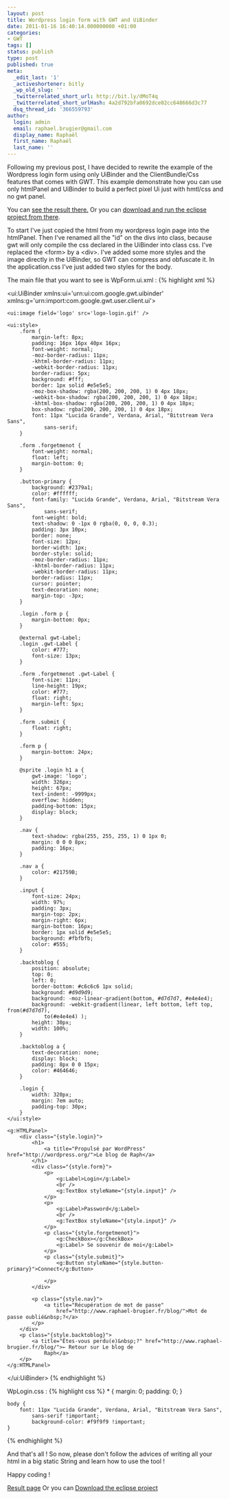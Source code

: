 ```yaml
---
layout: post
title: Wordpress login form with GWT and UiBinder
date: 2011-01-16 16:40:14.000000000 +01:00
categories:
- GWT
tags: []
status: publish
type: post
published: true
meta:
  _edit_last: '1'
  _activeshortener: bitly
  _wp_old_slug: ''
  _twitterrelated_short_url: http://bit.ly/dMoT4q
  _twitterrelated_short_urlHash: 4a2d792bfa0692dce02cc648666d3c77
  dsq_thread_id: '366559793'
author:
  login: admin
  email: raphael.brugier@gmail.com
  display_name: Raphaël
  first_name: Raphaël
  last_name: ''
---
```

Following my previous post, I have decided to rewrite the example of the Wordpress login form using only UiBinder and the ClientBundle/Css features that comes with GWT. This example demonstrate how you can use only htmlPanel and UiBinder to build a perfect pixel Ui just with hmtl/css and no gwt panel.

You can [see the result there.](http://www.raphael-brugier.fr/public/gwt/wpLogin/WpLogin.html) Or you can [download and run the eclipse project from there](http://www.raphael-brugier.fr/public/gwt/wpLogin/wpLogin.zip).

To start I've just copied the html from my wordpress login page into the htmlPanel. Then I've renamed all the "id" on the divs into class, because gwt will only compile the css declared in the UiBinder into class css. I've replaced the &lt;form&gt; by a &lt;div&gt;. I've added some more styles and the image directly in the UiBinder, so GWT can compress and obfuscate it. In the application.css I've just added two styles for the body.

The main file that you want to see is WpForm.ui.xml :
{% highlight xml %}
<?xml version="1.0" encoding="UTF-8"?>
<!DOCTYPE ui:UiBinder SYSTEM "http://dl.google.com/gwt/DTD/xhtml.ent">
<ui:UiBinder xmlns:ui='urn:ui:com.google.gwt.uibinder'
	xmlns:g='urn:import:com.google.gwt.user.client.ui'>

	<ui:image field='logo' src='logo-login.gif' />

	<ui:style>
		.form {
			margin-left: 8px;
			padding: 16px 16px 40px 16px;
			font-weight: normal;
			-moz-border-radius: 11px;
			-khtml-border-radius: 11px;
			-webkit-border-radius: 11px;
			border-radius: 5px;
			background: #fff;
			border: 1px solid #e5e5e5;
			-moz-box-shadow: rgba(200, 200, 200, 1) 0 4px 18px;
			-webkit-box-shadow: rgba(200, 200, 200, 1) 0 4px 18px;
			-khtml-box-shadow: rgba(200, 200, 200, 1) 0 4px 18px;
			box-shadow: rgba(200, 200, 200, 1) 0 4px 18px;
			font: 11px "Lucida Grande", Verdana, Arial, "Bitstream Vera Sans",
				sans-serif;
		}
		
		.form .forgetmenot {
			font-weight: normal;
			float: left;
			margin-bottom: 0;
		}
		
		.button-primary {
			background: #2379a1;
			color: #ffffff;
			font-family: "Lucida Grande", Verdana, Arial, "Bitstream Vera Sans",
				sans-serif;
			font-weight: bold;
			text-shadow: 0 -1px 0 rgba(0, 0, 0, 0.3);
			padding: 3px 10px;
			border: none;
			font-size: 12px;
			border-width: 1px;
			border-style: solid;
			-moz-border-radius: 11px;
			-khtml-border-radius: 11px;
			-webkit-border-radius: 11px;
			border-radius: 11px;
			cursor: pointer;
			text-decoration: none;
			margin-top: -3px;
		}
		
		.login .form p {
			margin-bottom: 0px;
		}
		
		@external gwt-Label;
		.login .gwt-Label {
			color: #777;
			font-size: 13px;
		}
		
		.form .forgetmenot .gwt-Label {
			font-size: 11px;
			line-height: 19px;
			color: #777;
			float: right;
			margin-left: 5px;
		}
		
		.form .submit {
			float: right;
		}
		
		.form p {
			margin-bottom: 24px;
		}
		
		@sprite .login h1 a {
			gwt-image: 'logo';
			width: 326px;
			height: 67px;
			text-indent: -9999px;
			overflow: hidden;
			padding-bottom: 15px;
			display: block;
		}
		
		.nav {
			text-shadow: rgba(255, 255, 255, 1) 0 1px 0;
			margin: 0 0 0 8px;
			padding: 16px;
		}
		
		.nav a {
			color: #21759B;
		}
		
		.input {
			font-size: 24px;
			width: 97%;
			padding: 3px;
			margin-top: 2px;
			margin-right: 6px;
			margin-bottom: 16px;
			border: 1px solid #e5e5e5;
			background: #fbfbfb;
			color: #555;
		}
		
		.backtoblog {
			position: absolute;
			top: 0;
			left: 0;
			border-bottom: #c6c6c6 1px solid;
			background: #d9d9d9;
			background: -moz-linear-gradient(bottom, #d7d7d7, #e4e4e4);
			background: -webkit-gradient(linear, left bottom, left top, from(#d7d7d7),
				to(#e4e4e4) );
			height: 30px;
			width: 100%;
		}
		
		.backtoblog a {
			text-decoration: none;
			display: block;
			padding: 8px 0 0 15px;
			color: #464646;
		}
		
		.login {
			width: 320px;
			margin: 7em auto;
			padding-top: 30px;
		}
	</ui:style>

	<g:HTMLPanel>
		<div class="{style.login}">
			<h1>
				<a title="Propulsé par WordPress" href="http://wordpress.org/">Le blog de Raph</a>
			</h1>
			<div class="{style.form}">
				<p>
					<g:Label>Login</g:Label>
					<br />
					<g:TextBox styleName="{style.input}" />
				</p>
				<p>
					<g:Label>Password</g:Label>
					<br />
					<g:TextBox styleName="{style.input}" />
				</p>
				<p class="{style.forgetmenot}">
					<g:CheckBox></g:CheckBox>
					<g:Label> Se souvenir de moi</g:Label>
				</p>
				<p class="{style.submit}">
					<g:Button styleName="{style.button-primary}">Connect</g:Button>

				</p>
			</div>

			<p class="{style.nav}">
				<a title="Récupération de mot de passe"
					href="http://www.raphael-brugier.fr/blog/">Mot de passe oublié&nbsp;?</a>
			</p>
		</div>
		<p class="{style.backtoblog}">
			<a title="Êtes-vous perdu(e)&nbsp;?" href="http://www.raphael-brugier.fr/blog/">← Retour sur Le blog de
				Raph</a>
		</p>
	</g:HTMLPanel>
</ui:UiBinder>
{% endhighlight %}

WpLogin.css  :
{% highlight css %}
    * {
        margin: 0;
        padding: 0;
    }
    
    body {
        font: 11px "Lucida Grande", Verdana, Arial, "Bitstream Vera Sans",
            sans-serif !important;
            background-color: #f9f9f9 !important;
    }
{% endhighlight %}

And that's all !  So now, please don't follow the advices of writing all your html in a big static String and learn how to use the tool !

Happy coding !

[Result page](http://www.raphael-brugier.fr/public/gwt/wpLogin/WpLogin.html) Or you can [Download the eclipse project](http://www.raphael-brugier.fr/public/gwt/wpLogin/wpLogin.zip)
